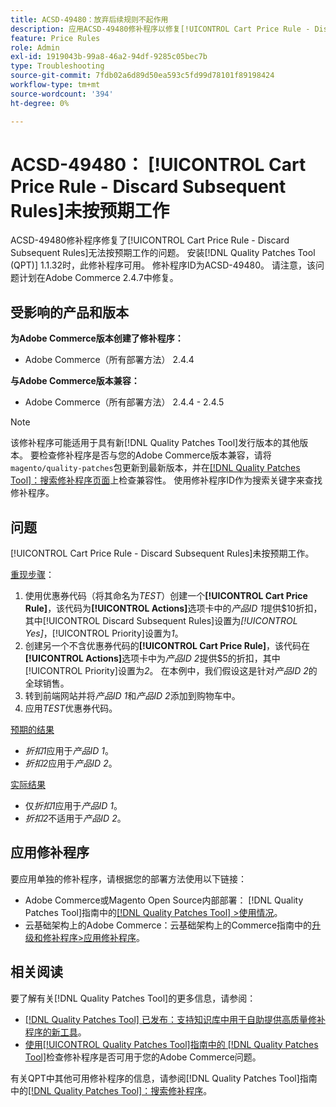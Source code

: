 ```yaml
---
title: ACSD-49480：放弃后续规则不起作用
description: 应用ACSD-49480修补程序以修复[!UICONTROL Cart Price Rule - Discard Subsequent Rules]无法按预期工作的Adobe Commerce问题。
feature: Price Rules
role: Admin
exl-id: 1919043b-99a8-46a2-94df-9285c05bec7b
type: Troubleshooting
source-git-commit: 7fdb02a6d89d50ea593c5fd99d78101f89198424
workflow-type: tm+mt
source-wordcount: '394'
ht-degree: 0%

---
```


# ACSD-49480： [!UICONTROL Cart Price Rule - Discard Subsequent Rules]未按预期工作

ACSD-49480修补程序修复了[!UICONTROL Cart Price Rule - Discard Subsequent Rules]无法按预期工作的问题。 安装[!DNL Quality Patches Tool (QPT)] 1.1.32时，此修补程序可用。 修补程序ID为ACSD-49480。 请注意，该问题计划在Adobe Commerce 2.4.7中修复。

## 受影响的产品和版本

**为Adobe Commerce版本创建了修补程序：**

* Adobe Commerce（所有部署方法） 2.4.4

**与Adobe Commerce版本兼容：**

* Adobe Commerce（所有部署方法） 2.4.4 - 2.4.5

>[!NOTE]
>
>该修补程序可能适用于具有新[!DNL Quality Patches Tool]发行版本的其他版本。 要检查修补程序是否与您的Adobe Commerce版本兼容，请将`magento/quality-patches`包更新到最新版本，并在[[!DNL Quality Patches Tool]：搜索修补程序页面](https://experienceleague.adobe.com/tools/commerce-quality-patches/index.html?lang=zh-Hans)上检查兼容性。 使用修补程序ID作为搜索关键字来查找修补程序。

## 问题

[!UICONTROL Cart Price Rule - Discard Subsequent Rules]未按预期工作。

<u>重现步骤</u>：

1. 使用优惠券代码（将其命名为&#x200B;*TEST*）创建一个&#x200B;**[!UICONTROL Cart Price Rule]**，该代码为&#x200B;**[!UICONTROL Actions]**&#x200B;选项卡中的&#x200B;*产品ID 1*&#x200B;提供$10折扣，其中[!UICONTROL Discard Subsequent Rules]设置为&#x200B;*[!UICONTROL Yes]*，[!UICONTROL Priority]设置为&#x200B;*1*。
1. 创建另一个不含优惠券代码的&#x200B;**[!UICONTROL Cart Price Rule]**，该代码在&#x200B;**[!UICONTROL Actions]**&#x200B;选项卡中为&#x200B;*产品ID 2*&#x200B;提供$5的折扣，其中[!UICONTROL Priority]设置为&#x200B;*2*。 在本例中，我们假设这是针对&#x200B;*产品ID 2*&#x200B;的全球销售。
1. 转到前端网站并将&#x200B;*产品ID 1*&#x200B;和&#x200B;*产品ID 2*&#x200B;添加到购物车中。
1. 应用&#x200B;*TEST*&#x200B;优惠券代码。

<u>预期的结果</u>

* *折扣1*&#x200B;应用于&#x200B;*产品ID 1*。
* *折扣2*&#x200B;应用于&#x200B;*产品ID 2*。

<u>实际结果</u>

* 仅&#x200B;*折扣1*&#x200B;应用于&#x200B;*产品ID 1*。
* *折扣2*&#x200B;不适用于&#x200B;*产品ID 2*。

## 应用修补程序

要应用单独的修补程序，请根据您的部署方法使用以下链接：

* Adobe Commerce或Magento Open Source内部部署： [!DNL Quality Patches Tool]指南中的[[!DNL Quality Patches Tool] >使用情况](/help/tools/quality-patches-tool/usage.md)。
* 云基础架构上的Adobe Commerce：云基础架构上的Commerce指南中的[升级和修补程序>应用修补程序](https://experienceleague.adobe.com/docs/commerce-cloud-service/user-guide/develop/upgrade/apply-patches.html?lang=zh-Hans)。

## 相关阅读

要了解有关[!DNL Quality Patches Tool]的更多信息，请参阅：

* [[!DNL Quality Patches Tool] 已发布：支持知识库中用于自助提供高质量修补程序的新工具](https://experienceleague.adobe.com/zh-hans/docs/commerce-operations/tools/quality-patches-tool/quality-patches-tool-to-self-serve-quality-patches)。
* [使用[!UICONTROL Quality Patches Tool]指南中的 [!DNL Quality Patches Tool]](/help/tools/quality-patches-tool/patches-available-in-qpt/check-patch-for-magento-issue-with-magento-quality-patches.md)检查修补程序是否可用于您的Adobe Commerce问题。


有关QPT中其他可用修补程序的信息，请参阅[!DNL Quality Patches Tool]指南中的[[!DNL Quality Patches Tool]：搜索修补程序](https://experienceleague.adobe.com/tools/commerce-quality-patches/index.html?lang=zh-Hans)。

